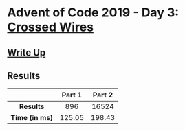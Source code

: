 # Advent of Code 2019 - Day 3: [Crossed Wires](https://adventofcode.com/2019/day/3)

## [Write Up](https://codingap.github.io/advent-of-code/writeups/2019/day03)

## Results

|                  | **Part 1** | **Part 2** |
| :--------------: | :--------: | :--------: |
|   **Results**    | 896 | 16524 |
| **Time (in ms)** | 125.05 | 198.43 |
